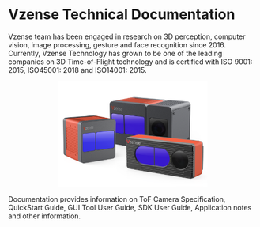 # Vzense Technical Documentation

Vzense team has been engaged in research on 3D perception, computer vision, image processing, gesture and face recognition since 2016.
Currently, Vzense Technology has grown to be one of the leading companies on 3D Time-of-Flight technology and is certified with ISO 9001: 2015, ISO45001: 2018 and ISO14001: 2015.

![Vzense Technical Documentation](en/pic/README01.png)

Documentation provides information on ToF Camera Specification, QuickStart Guide, GUI Tool User Guide, SDK User Guide, Application notes and other information.

<style>img{margin-left:20%;width:60%;}</style>
